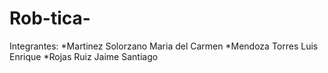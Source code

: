 # Rob-tica-
Integrantes:
*Martinez Solorzano Maria del Carmen
*Mendoza Torres Luis Enrique
*Rojas Ruiz Jaime Santiago
